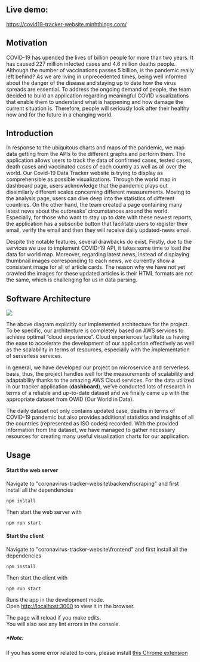 ## Live demo: 
https://covid19-tracker-website.minhthings.com/

## Motivation
COVID-19 has upended the lives of billion people for more than two years. It has caused 227 million infected cases and 4.6 million deaths people. Although the number of vaccinations passes 5 billion, is the pandemic really left behind? As we are living in unprecedented times, being well informed about the danger of the disease and staying up to date how the virus spreads are essential. To address the ongoing demand of people, the team decided to build an application regarding meaningful COVID visualizations that enable them to understand what is happening and how damage the current situation is. Therefore, people will seriously look after their healthy now and for the future in a changing world.

## Introduction

In response to the ubiquitous charts and maps of the pandemic, we map data getting from the APIs to the different graphs and perform them. The application allows users to track the data of confirmed cases, tested cases, death cases and vaccinated cases of each country as well as all over the world. Our Covid-19 Data Tracker website is trying to display as comprehensible as possible visualizations. Through the world map in dashboard page, users acknowledge that the pandemic plays out dissimilarly different scales concerning different measurements. Moving to the analysis page, users can dive deep into the statistics of different countries. On the other hand, the team created a page containing many latest news about the outbreaks’ circumstances around the world. Especially, for those who want to stay up to date with these newest reports, the application has a subscribe button that facilitate users to register their email, verify the email and then they will receive daily updated-news email. 

Despite the notable features, several drawbacks do exist. Firstly, due to the services we use to implement COVID-19 API, it takes some time to load the data for world map. Moreover, regarding latest news, instead of displaying thumbnail images corresponding to each news, we currently show a consistent image for all of article cards. The reason why we have not yet crawled the images for these updated articles is their HTML formats are not the same, which is challenging for us in data parsing.

## Software Architecture

<img align="center" src="https://user-images.githubusercontent.com/54904166/133883079-9093d9d3-84b4-4e33-86ac-46642bdda260.png"/>

The above diagram explicitly our implemented architecture for the project. To be specific, our architecture is completely based on AWS services to achieve optimal “cloud experience”. Cloud experiences facilitate us having the ease to accelerate the development of our application effectively as well as the scalability in terms of resources, especially with the implementation of serverless services.

In general, we have developed our project on microservice and serverless basis, thus, the project handles well for the measurements of scalability and adaptability thanks to the amazing AWS Cloud services.
For the data utilized in our tracker application (**dashboard**), we’ve conducted lots of research in terms of a reliable and up-to-date dataset and we finally came up with the appropriate dataset from OWID (Our World in Data).

The daily dataset not only contains updated case, deaths in terms of COVID-19 pandemic but also provides additional statistics and insights of all the countries (represented as ISO codes) recorded. With the provided information from the dataset, we have managed to gather necessary resources for creating many useful visualization charts for our application.

## Usage

#### Start the web server

Navigate to "coronavirus-tracker-website\backend\scraping" and first install all the dependencies

 `npm install`

Then start the web server with

`npm run start`

#### Start the client

Navigate to "coronavirus-tracker-website\frontend" and first install all the dependencies

`npm install`

Then start the client with

`npm run start`

Runs the app in the development mode.\
Open [http://localhost:3000](http://localhost:3000) to view it in the browser.

The page will reload if you make edits.\
You will also see any lint errors in the console.
##### *Note:
If you has some error related to cors, please install [this Chrome extension](https://chrome.google.com/webstore/detail/allow-cors-access-control/lhobafahddgcelffkeicbaginigeejlf?hl=en)
